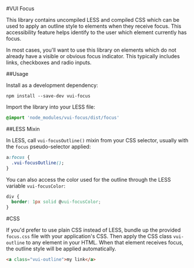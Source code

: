 #VUI Focus

This library contains uncompiled LESS and compiled CSS which can be used to
apply an outline style to elements when they receive focus. This accessibility
feature helps identify to the user which element currently has focus.

In most cases, you'll want to use this library on elements which do not already
have a visible or obvious focus indicator. This typically includes links,
checkboxes and radio inputs.

##Usage

Install as a development dependency:

```shell
npm install --save-dev vui-focus
```

Import the library into your LESS file:

```css
@import 'node_modules/vui-focus/dist/focus'
```

##LESS Mixin

In LESS, call `vui-focusOutline()` mixin from your CSS selector, usually with
the `focus` pseudo-selector applied:

```css
a:focus {
  .vui-focusOutline();
}
```

You can also access the color used for the outline through the LESS variable 
`vui-focusColor`:

```css
div {
  border: 1px solid @vui-focusColor;
}
```

#CSS

If you'd prefer to use plain CSS instead of LESS, bundle up the provided 
`focus.css` file with your application's CSS. Then apply the CSS class
`vui-outline` to any element in your HTML. When that element receives focus, 
the outline style will be applied automatically.

```html
<a class="vui-outline">my link</a>
```